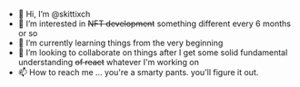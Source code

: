 - 👋 Hi, I’m @skittixch
- 👀 I’m interested in ~~NFT development~~ something different every 6 months or so
- 🌱 I’m currently learning things from the very beginning
- 💞️ I’m looking to collaborate on things after I get some solid fundamental understanding ~~of react~~ whatever I'm working on 
- 📫 How to reach me ... you're a smarty pants. you'll figure it out.

<!---
skittixch/skittixch is a ✨ special ✨ repository because its `README.md` (this file) appears on your GitHub profile.
You can click the Preview link to take a look at your changes.
--->
